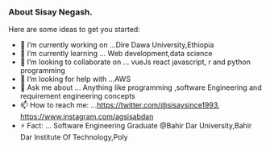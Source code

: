 ### About Sisay Negash.



Here are some ideas to get you started:

- 🔭 I’m currently working on ...Dire Dawa University,Ethiopia
- 🌱 I’m currently learning ... Web development,data science
- 👯 I’m looking to collaborate on ... vueJs react javascript, r and python programming
- 🤔 I’m looking for help with ...AWS
- 💬 Ask me about ... Anything like programming ,software Engineering and requirement engineering concepts
- 📫 How to reach me: ...https://twitter.com/@sisaysince1993, https://www.instagram.com/agsisabdan
- ⚡ Fact: ... Software Engineering Graduate @Bahir Dar University,Bahir Dar Institute Of Technology,Poly
